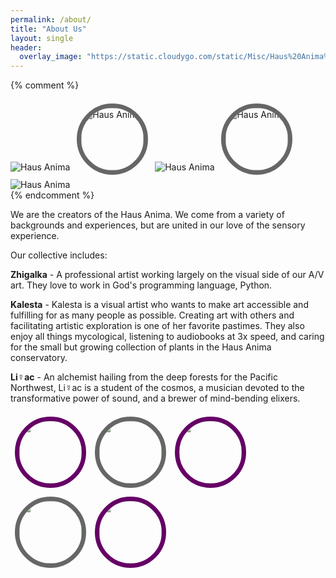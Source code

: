 ```yaml
---
permalink: /about/
title: "About Us"
layout: single
header:
  overlay_image: "https://static.cloudygo.com/static/Misc/Haus%20Anima%20Fractal_256.jpg"
---
```


<style>
.portrait-row {
  position: relative;
  font-size: 0;
}

.portrait {
  border-radius: 50%;
  outline: 7px solid #666;
  margin: calc(7px + 7px);;
  width: 100px;
  max-width: calc(50% - 14px);
}

.portrait:nth-of-type(odd) {
  outline-color: #606;
}

html .page__hero--overlay {
  /* On this page do a tiled header */
  background-size: contain;
  background-repeat: repeat;
  will-change: transform;
  animation: marq 36s linear infinite;
}

@keyframes marq {
  from { background-position: 0px; }
  from { background-position: 100px; }
}
</style>

{% comment %}
<div>
  <img src="{{site.teaser}}" alt="Haus Anima" />
  <img src="{{site.teaser}}" alt="Haus Anima" class="portrait"/>
  <img src="{{site.teaser}}" alt="Haus Anima" />
  <img src="{{site.teaser}}" alt="Haus Anima" class="portrait"/>
  <img src="{{site.teaser}}" alt="Haus Anima" />
</div>
{% endcomment %}

We are the creators of the Haus Anima.  We come from a variety of backgrounds and experiences, but are united in our love of the sensory experience.

Our collective includes:

**Zhigalka** - A professional artist working largely on the visual side of our A/V art. They love to work in God's programming language, Python. 

**Kalesta** - Kalesta is a visual artist who wants to make art accessible and fulfilling for as many people as possible. Creating art with others and facilitating artistic exploration is one of her favorite pastimes. They also enjoy all things mycological, listening to audiobooks at 3x speed, and caring for the small but growing collection of plants in the Haus Anima conservatory. 

**Li☿️ac** - An alchemist hailing from the deep forests for the Pacific Northwest, Li☿️ac is a student of the cosmos, a musician devoted to the transformative power of sound, and a brewer of mind-bending elixers.

<div class="portrait-row">
  <img class="portrait" src="https://static.cloudygo.com/static/Misc/lilac_profile.jpg" alt="Lilac" />
  <img class="portrait" src="https://static.cloudygo.com/static/Misc/hummingbird_profile.jpg" alt="Zhigalka" />
  <img class="portrait" src="https://static.cloudygo.com/static/Misc/lilac_profile.jpg" alt="Lilac" />
  <img class="portrait" src="https://static.cloudygo.com/static/Misc/hummingbird_profile.jpg" alt="Zhigalka" />
  <img class="portrait" src="https://static.cloudygo.com/static/Misc/lilac_profile.jpg" alt="Lilac" />
</div>

